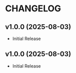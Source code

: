 # CHANGELOG

<!-- version list -->

## v1.0.0 (2025-08-03)

- Initial Release

## v1.0.0 (2025-08-03)

- Initial Release
